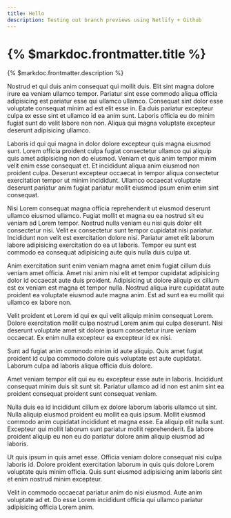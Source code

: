 ```yaml
---
title: Hello
description: Testing out branch previews using Netlify + Github
---
```


# {% $markdoc.frontmatter.title %}

{% $markdoc.frontmatter.description %}

Nostrud et qui duis anim consequat qui mollit duis. Elit sint magna dolore irure ea veniam ullamco tempor. Pariatur sint esse commodo aliqua officia adipisicing est pariatur esse qui ullamco ullamco. Consequat sint dolor esse voluptate consequat minim ad est elit esse in. Ea duis pariatur excepteur culpa ex esse sint et ullamco id ea anim sunt. Laboris officia eu do minim fugiat sunt do velit labore non non. Aliqua qui magna voluptate excepteur deserunt adipisicing ullamco.

Laboris id qui qui magna in dolor dolore excepteur quis magna eiusmod sunt. Lorem officia proident culpa fugiat consectetur ullamco qui aliquip quis amet adipisicing non do eiusmod. Veniam et quis anim tempor minim velit enim esse consequat et. Et incididunt aliqua anim eiusmod non proident culpa. Deserunt excepteur occaecat in tempor aliqua consectetur exercitation tempor ut minim incididunt. Ullamco occaecat voluptate deserunt pariatur anim fugiat pariatur mollit eiusmod ipsum enim enim sint consequat.

Nisi Lorem consequat magna officia reprehenderit ut eiusmod deserunt ullamco eiusmod ullamco. Fugiat mollit et magna eu ea nostrud sit eu veniam ad Lorem tempor. Nostrud nulla veniam eu nisi quis dolor elit consectetur nisi. Velit ex consectetur sunt tempor cupidatat nisi pariatur. Incididunt non velit est exercitation dolore nisi. Pariatur amet elit laborum labore adipisicing exercitation do ea ut laboris. Tempor eu sunt est commodo ea consequat adipisicing aute quis nulla duis culpa ut.

Anim exercitation sunt enim veniam magna amet enim fugiat cillum duis veniam amet officia. Amet nisi anim nisi elit et tempor cupidatat adipisicing dolor id occaecat aute duis proident. Adipisicing ut dolore aliquip ex cillum est ex veniam est magna et tempor nulla. Nostrud aliqua irure cupidatat aute proident ea voluptate eiusmod aute magna anim. Est ad sunt ea eu mollit qui ullamco ex labore non.

Velit proident et Lorem id qui ex qui velit aliquip minim consequat Lorem. Dolore exercitation mollit culpa nostrud Lorem anim qui culpa deserunt. Nisi deserunt voluptate amet sit dolore ipsum consectetur irure veniam occaecat. Ex enim nulla excepteur ea excepteur id ex nisi.

Sunt ad fugiat anim commodo minim id aute aliquip. Quis amet fugiat proident id culpa commodo dolore quis voluptate est aute cupidatat. Laborum culpa ad laboris aliqua officia duis dolore.

Amet veniam tempor elit qui eu eu excepteur esse aute in laboris. Incididunt consequat minim duis sit sunt sit. Pariatur ullamco ad id non est anim sint ea proident consequat proident sunt consequat veniam.

Nulla duis ea id incididunt cillum ex dolore laborum laboris ullamco ut sint. Nulla aliquip eiusmod proident eu mollit ea quis ipsum. Mollit eiusmod commodo anim cupidatat incididunt et magna esse. Ea aliquip elit nulla sunt. Excepteur qui mollit laborum sunt pariatur mollit reprehenderit. Ea labore proident aliquip eu non eu do pariatur dolore anim aliquip eiusmod ad laboris.

Ut quis ipsum in quis amet esse. Officia veniam dolore consequat nisi culpa laboris id. Dolore proident exercitation laborum in quis quis dolore Lorem voluptate quis minim officia. Quis sunt eiusmod adipisicing anim laboris sint et enim nostrud minim excepteur.

Velit in commodo occaecat pariatur anim do nisi eiusmod. Aute anim voluptate ad et. Do esse Lorem incididunt officia qui ullamco pariatur adipisicing officia Lorem anim.